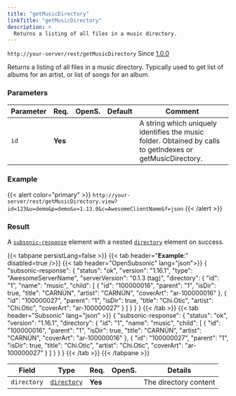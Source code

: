 ```yaml
---
title: "getMusicDirectory"
linkTitle: "getMusicDirectory"
description: >
  Returns a listing of all files in a music directory.
---
```


`http://your-server/rest/getMusicDirectory` Since [1.0.0](../../subsonic-versions)

Returns a listing of all files in a music directory. Typically used to get list of albums for an artist, or list of songs for an album.

### Parameters

| Parameter | Req. | OpenS. | Default | Comment |
| --- | --- | --- | --- | --- |
| `id` | **Yes** |   |   | A string which uniquely identifies the music folder. Obtained by calls to getIndexes or getMusicDirectory. |

### Example

{{< alert color="primary" >}} `http://your-server/rest/getMusicDirectory.view?id=123&u=demo&p=demo&v=1.13.0&c=AwesomeClientName&f=json` {{< /alert >}}

### Result

A [`subsonic-response`](../../responses/subsonic-response) element with a nested [`directory`](../../responses/directory) element on success.

{{< tabpane persistLang=false >}}
{{< tab header="**Example**:" disabled=true />}}
{{< tab header="OpenSubsonic" lang="json">}}
{
  "subsonic-response": {
    "status": "ok",
    "version": "1.16.1",
    "type": "AwesomeServerName",
    "serverVersion": "0.1.3 (tag)",
    "directory": {
      "id": "1",
      "name": "music",
      "child": [
        {
          "id": "100000016",
          "parent": "1",
          "isDir": true,
          "title": "CARNÚN",
          "artist": "CARNÚN",
          "coverArt": "ar-100000016"
        },
        {
          "id": "100000027",
          "parent": "1",
          "isDir": true,
          "title": "Chi.Otic",
          "artist": "Chi.Otic",
          "coverArt": "ar-100000027"
        }
      ]
    }
  }
}
{{< /tab >}}
{{< tab header="Subsonic" lang="json" >}}
{
  "subsonic-response": {
    "status": "ok",
    "version": "1.16.1",
    "directory": {
      "id": "1",
      "name": "music",
      "child": [
        {
          "id": "100000016",
          "parent": "1",
          "isDir": true,
          "title": "CARNÚN",
          "artist": "CARNÚN",
          "coverArt": "ar-100000016"
        },
        {
          "id": "100000027",
          "parent": "1",
          "isDir": true,
          "title": "Chi.Otic",
          "artist": "Chi.Otic",
          "coverArt": "ar-100000027"
        }
      ]
    }
  }
}
{{< /tab >}}
{{< /tabpane >}}

| Field |  Type | Req. | OpenS. | Details |
| --- | --- | --- | --- | --- |
| `directory` | [`directory`](../../responses/directory) | **Yes** |   | The directory content |
